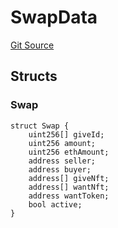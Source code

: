 # SwapData
[Git Source](https://github.com/pxswap-xyz/pxswap/blob/2c1b5e496d31f38806f41c98ffce3d93b591270c/src/SwapData.sol)


## Structs
### Swap

```solidity
struct Swap {
    uint256[] giveId;
    uint256 amount;
    uint256 ethAmount;
    address seller;
    address buyer;
    address[] giveNft;
    address[] wantNft;
    address wantToken;
    bool active;
}
```

